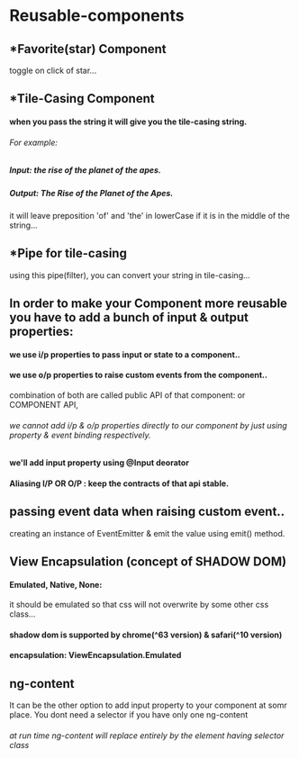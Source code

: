 # Reusable-components

## *Favorite(star) Component
   toggle on click of star...

## *Tile-Casing Component
#### when you pass the string it will give you the tile-casing string.
###### For example:
##### Input: the rise of the planet of the apes.
##### Output: The Rise of the Planet of the Apes.

it will leave preposition 'of' and 'the' in lowerCase if it is in the middle of the string...

## *Pipe for tile-casing

using this pipe(filter), you can convert your string in tile-casing...

## In order to make your Component more reusable you have to add a bunch of input & output properties:

#### we use i/p properties to pass input or state to a component..
#### we use o/p properties to raise custom events from the component..

combination of both are called public API of that component: or COMPONENT API,

###### we cannot add i/p & o/p properties directly to our component by just using property & event binding respectively.

#### we'll add input property using @Input deorator

#### Aliasing I/P OR O/P : keep the contracts of that api stable.

## passing event data when raising custom event..

creating an instance of EventEmitter & emit the value using emit() method.

## View Encapsulation (concept of SHADOW DOM)

#### Emulated, Native, None: 
it should be emulated so that css will not overwrite by some other css class... 

#### shadow dom is supported by chrome(^63 version) & safari(^10 version)
#### encapsulation: ViewEncapsulation.Emulated

## ng-content
It can be the other option to add input property to your component at somr place. 
You dont need a selector if you have only one ng-content

###### at run time ng-content will replace entirely by the element having selector class





